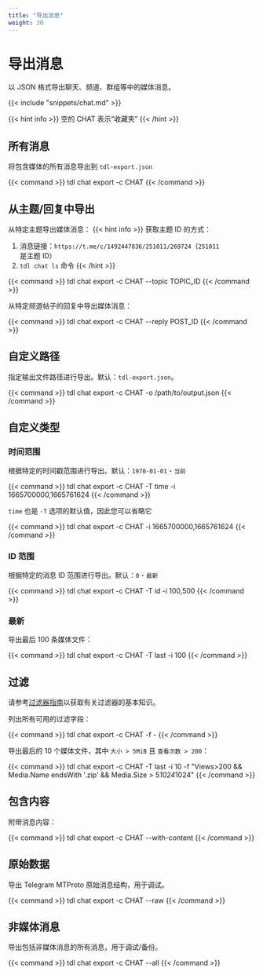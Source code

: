 ```yaml
---
title: "导出消息"
weight: 30
---
```


# 导出消息

以 JSON 格式导出聊天、频道、群组等中的媒体消息。

{{< include "snippets/chat.md" >}}

{{< hint info >}}
空的 CHAT 表示“收藏夹”
{{< /hint >}}

## 所有消息

将包含媒体的所有消息导出到 `tdl-export.json`

{{< command >}}
tdl chat export -c CHAT
{{< /command >}}

## 从主题/回复中导出

从特定主题导出媒体消息：
{{< hint info >}}
获取主题 ID 的方式：

1. 消息链接：`https://t.me/c/1492447836/251011/269724`（`251011` 是主题 ID）
2. `tdl chat ls` 命令
   {{< /hint >}}

{{< command >}}
tdl chat export -c CHAT --topic TOPIC_ID
{{< /command >}}

从特定频道帖子的回复中导出媒体消息：

{{< command >}}
tdl chat export -c CHAT --reply POST_ID
{{< /command >}}

## 自定义路径

指定输出文件路径进行导出。默认：`tdl-export.json`。

{{< command >}}
tdl chat export -c CHAT -o /path/to/output.json
{{< /command >}}

## 自定义类型

### 时间范围

根据特定的时间戳范围进行导出。默认：`1970-01-01` - `当前`

{{< command >}}
tdl chat export -c CHAT -T time -i 1665700000,1665761624
{{< /command >}}

`time` 也是 `-T` 选项的默认值，因此您可以省略它

{{< command >}}
tdl chat export -c CHAT -i 1665700000,1665761624
{{< /command >}}

### ID 范围

根据特定的消息 ID 范围进行导出。默认：`0` - `最新`

{{< command >}}
tdl chat export -c CHAT -T id -i 100,500
{{< /command >}}

### 最新

导出最后 100 条媒体文件：

{{< command >}}
tdl chat export -c CHAT -T last -i 100
{{< /command >}}

## 过滤

请参考[过滤器指南](/zh/reference/expr)以获取有关过滤器的基本知识。

列出所有可用的过滤字段：

{{< command >}}
tdl chat export -c CHAT -f -
{{< /command >}}

导出最后的 10 个媒体文件，其中 `大小 > 5MiB` 且 `查看次数 > 200`：

{{< command >}}
tdl chat export -c CHAT -T last -i 10 -f "Views>200 && Media.Name endsWith '.zip' && Media.Size > 5*1024*1024"
{{< /command >}}

## 包含内容

附带消息内容：

{{< command >}}
tdl chat export -c CHAT --with-content
{{< /command >}}

## 原始数据

导出 Telegram MTProto 原始消息结构，用于调试。

{{< command >}}
tdl chat export -c CHAT --raw
{{< /command >}}

## 非媒体消息

导出包括非媒体消息的所有消息，用于调试/备份。

{{< command >}}
tdl chat export -c CHAT --all
{{< /command >}}
